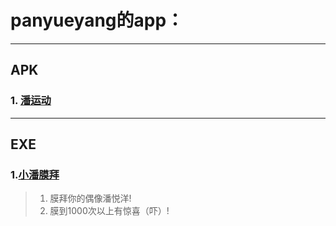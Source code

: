 # panyueyang的app：
___
## APK
### 1. [潘运动](pansport)
___
## EXE
### 1.[小潘膜拜](mobai)
> 1. 膜拜你的偶像潘悦洋!
> 2. 膜到1000次以上有惊喜（吓）!
